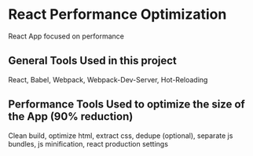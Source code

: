 # React Performance Optimization
React App focused on performance

## General Tools Used in this project
React, Babel, Webpack, Webpack-Dev-Server, Hot-Reloading

## Performance Tools Used to optimize the size of the App (90% reduction)
Clean build, optimize html, extract css, dedupe (optional), separate js bundles, js minification,
react production settings 
